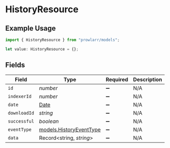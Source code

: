 # HistoryResource

## Example Usage

```typescript
import { HistoryResource } from "prowlarr/models";

let value: HistoryResource = {};
```

## Fields

| Field                                                                                         | Type                                                                                          | Required                                                                                      | Description                                                                                   |
| --------------------------------------------------------------------------------------------- | --------------------------------------------------------------------------------------------- | --------------------------------------------------------------------------------------------- | --------------------------------------------------------------------------------------------- |
| `id`                                                                                          | *number*                                                                                      | :heavy_minus_sign:                                                                            | N/A                                                                                           |
| `indexerId`                                                                                   | *number*                                                                                      | :heavy_minus_sign:                                                                            | N/A                                                                                           |
| `date`                                                                                        | [Date](https://developer.mozilla.org/en-US/docs/Web/JavaScript/Reference/Global_Objects/Date) | :heavy_minus_sign:                                                                            | N/A                                                                                           |
| `downloadId`                                                                                  | *string*                                                                                      | :heavy_minus_sign:                                                                            | N/A                                                                                           |
| `successful`                                                                                  | *boolean*                                                                                     | :heavy_minus_sign:                                                                            | N/A                                                                                           |
| `eventType`                                                                                   | [models.HistoryEventType](../models/historyeventtype.md)                                      | :heavy_minus_sign:                                                                            | N/A                                                                                           |
| `data`                                                                                        | Record<string, *string*>                                                                      | :heavy_minus_sign:                                                                            | N/A                                                                                           |